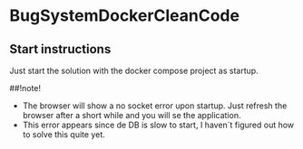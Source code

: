 # BugSystemDockerCleanCode

## Start instructions

Just start the solution with the docker compose project as startup. 

##!note! 
- The browser will show a no socket error upon startup. Just refresh the browser after a short while and you will se the application. 
- This error appears since de DB is slow to start, I haven´t figured out how to solve this quite yet. 
